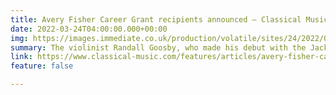 ```yaml
---
title: Avery Fisher Career Grant recipients announced — Classical Music
date: 2022-03-24T04:00:00.000+00:00
img: https://images.immediate.co.uk/production/volatile/sites/24/2022/03/Randall-Goosby-6-credit-Kaupo-Kikkas-7003642.jpg
summary: The violinist Randall Goosby, who made his debut with the Jacksonville Symphony at the age of nine, has performed with orchestras including the New York Philharmonic, Cleveland Orchestra, Nashville Symphony and New World Symphony. A graduate of the Juilliard School, he is studying for an Artist Diploma with Itzhak Perlman and Catherine Cho and is a recipient of Sphinx’s Isaac Stern Award. ... Each recipient receives an award of $25,000, to be used for advancing a career. 
link: https://www.classical-music.com/features/articles/avery-fisher-career-grant-recipients-announced/
feature: false

---
```

